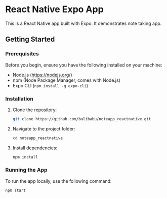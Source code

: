 # React Native Expo App

This is a React Native app built with Expo. It demonstrates note taking app.

## Getting Started

### Prerequisites

Before you begin, ensure you have the following installed on your machine:

- Node.js (https://nodejs.org/)
- npm (Node Package Manager, comes with Node.js)
- Expo CLI (`npm install -g expo-cli`)

### Installation

1. Clone the repository:

    ```bash
    git clone https://github.com/balibabu/noteapp_reactnative.git
    ```

2. Navigate to the project folder:

    ```bash
    cd noteapp_reactnative
    ```

3. Install dependencies:

    ```bash
    npm install
    ```

### Running the App

To run the app locally, use the following command:

```bash
npm start
